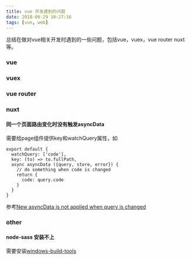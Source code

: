 ```yaml
---
title: vue 开发遇到的问题
date: 2018-06-29 10:27:16
tags: [vue, web]
---
```

总结在做对vue相关开发时遇到的一些问题，包括vue，vuex，vue router nuxt等。

<!--more-->

### vue

### vuex

### vue router

### nuxt

#### 同一个页面路由变化时没有触发asyncData
需要给page组件提供key和watchQuery属性，如
``` es6
export default {
  watchQuery: ['code'],
  key: (to) => to.fullPath,
  async asyncData ({query, store, error}) {
    // do something when code is changed
    return {
      code: query.code
    }
  }
}
```
参考[New asyncData is not applied when query is changed](https://github.com/nuxt/nuxt.js/issues/2591)

### other

#### node-sass 安装不上
需要安装[windows-build-tools](https://github.com/felixrieseberg/windows-build-tools)